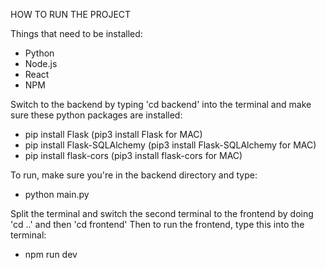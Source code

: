 HOW TO RUN THE PROJECT

Things that need to be installed:
- Python
- Node.js
- React
- NPM

Switch to the backend by typing 'cd backend' into the terminal and make sure these python packages are installed:
- pip install Flask (pip3 install Flask for MAC)
- pip install Flask-SQLAlchemy (pip3 install Flask-SQLAlchemy for MAC)
- pip install flask-cors (pip3 install flask-cors for MAC)

To run, make sure you're in the backend directory and type:
- python main.py

Split the terminal and switch the second terminal to the frontend by doing 'cd ..' and then 'cd frontend'
Then to run the frontend, type this into the terminal:
- npm run dev

